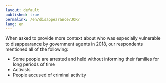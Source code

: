 ```yaml
---
layout: default
published: true
permalink: /en/disappearance/JOR/
lang: en
---
```


When asked to provide more context about who was especially vulnerable to disappearance by government agents in 2018, our respondents mentioned all of the following:
-	Some people are arrested and held without informing their families for long periods of time
-	Activists
-	People accused of criminal activity

